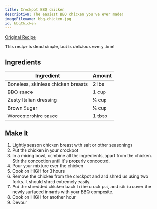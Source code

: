 ```yaml
---
title: Crockpot BBQ chicken
description: The easiest BBQ chicken you've ever made!
imageFilename: bbq-chicken.jpg
id: bbqChicken
---
```


[Original Recipe](http://www.familyfreshmeals.com/2014/06/best-crockpot-bbq-chicken.html)

This recipe is dead simple, but is delicious every time!

## Ingredients

| Ingredient                         | Amount |
| ---------------------------------- | ------ |
| Boneless, skinless chicken breasts | 2 lbs  |
| BBQ sauce                          | 1 cup  |
| Zesty Italian dressing             | ¼ cup  |
| Brown Sugar                        | ¼ cup  |
| Worcestershire sauce               | 1 tbsp |

## Make It

1. Lightly season chicken breast with salt or other seasonings
1. Put the chicken in your crockpot
1. In a mixing bowl, combine all the ingredients, apart from the chicken. Stir the concoction until it's properly concocted.
1. Pour your mixture over the chicken
1. Cook on HIGH for 3 hours
1. Remove the chicken from the crockpot and and shred us using two forks. It should shred extremely easily.
1. Put the shredded chicken back in the crock pot, and stir to cover the newly surfaced innards with your BBQ
   composite.
1. Cook on HIGH for another hour
1. Devour
